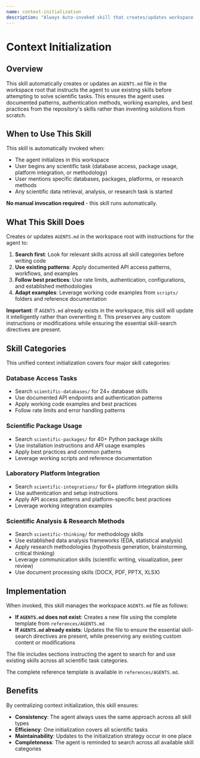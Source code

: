 ```yaml
---
name: context-initialization
description: "Always Auto-invoked skill that creates/updates workspace AGENTS.md to instruct the agent to always search for existing skills before attempting any scientific task."
---
```


# Context Initialization

## Overview

This skill automatically creates or updates an `AGENTS.md` file in the workspace root that instructs the agent to use existing skills before attempting to solve scientific tasks. This ensures the agent uses documented patterns, authentication methods, working examples, and best practices from the repository's skills rather than inventing solutions from scratch.

## When to Use This Skill

This skill is automatically invoked when:
- The agent initializes in this workspace
- User begins any scientific task (database access, package usage, platform integration, or methodology)
- User mentions specific databases, packages, platforms, or research methods
- Any scientific data retrieval, analysis, or research task is started

**No manual invocation required** - this skill runs automatically.

## What This Skill Does

Creates or updates `AGENTS.md` in the workspace root with instructions for the agent to:

1. **Search first**: Look for relevant skills across all skill categories before writing code
2. **Use existing patterns**: Apply documented API access patterns, workflows, and examples
3. **Follow best practices**: Use rate limits, authentication, configurations, and established methodologies
4. **Adapt examples**: Leverage working code examples from `scripts/` folders and reference documentation

**Important**: If `AGENTS.md` already exists in the workspace, this skill will update it intelligently rather than overwriting it. This preserves any custom instructions or modifications while ensuring the essential skill-search directives are present.

## Skill Categories

This unified context initialization covers four major skill categories:

### Database Access Tasks
- Search `scientific-databases/` for 24+ database skills
- Use documented API endpoints and authentication patterns
- Apply working code examples and best practices
- Follow rate limits and error handling patterns

### Scientific Package Usage
- Search `scientific-packages/` for 40+ Python package skills
- Use installation instructions and API usage examples
- Apply best practices and common patterns
- Leverage working scripts and reference documentation

### Laboratory Platform Integration
- Search `scientific-integrations/` for 6+ platform integration skills
- Use authentication and setup instructions
- Apply API access patterns and platform-specific best practices
- Leverage working integration examples

### Scientific Analysis & Research Methods
- Search `scientific-thinking/` for methodology skills
- Use established data analysis frameworks (EDA, statistical analysis)
- Apply research methodologies (hypothesis generation, brainstorming, critical thinking)
- Leverage communication skills (scientific writing, visualization, peer review)
- Use document processing skills (DOCX, PDF, PPTX, XLSX)

## Implementation

When invoked, this skill manages the workspace `AGENTS.md` file as follows:

- **If `AGENTS.md` does not exist**: Creates a new file using the complete template from `references/AGENTS.md`
- **If `AGENTS.md` already exists**: Updates the file to ensure the essential skill-search directives are present, while preserving any existing custom content or modifications

The file includes sections instructing the agent to search for and use existing skills across all scientific task categories.

The complete reference template is available in `references/AGENTS.md`.

## Benefits

By centralizing context initialization, this skill ensures:
- **Consistency**: The agent always uses the same approach across all skill types
- **Efficiency**: One initialization covers all scientific tasks
- **Maintainability**: Updates to the initialization strategy occur in one place
- **Completeness**: The agent is reminded to search across all available skill categories

